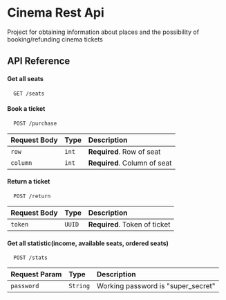
# Cinema Rest Api
Project for obtaining information about places and the possibility of booking/refunding cinema tickets


## API Reference

#### Get all seats

```http
  GET /seats
```

#### Book a ticket

```http
  POST /purchase
```

| Request Body | Type     | Description                       |
| :-------- | :------- | :-------------------------------- |
| `row`      | `int` | **Required**. Row of seat |
| `column`      | `int` | **Required**. Column of seat |

#### Return a ticket

```http
  POST /return
```

| Request Body | Type     | Description                       |
| :-------- | :------- | :-------------------------------- |
| `token`      | `UUID` | **Required**. Token of ticket |

#### Get all statistic(income, available seats, ordered seats)

```http
  POST /stats
```

| Request Param| Type     | Description                       |
| :-------- | :------- | :-------------------------------- |
| `password`      | `String` |  Working password is "super_secret" |


